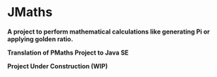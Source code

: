 # JMaths

**A project to perform mathematical calculations like generating Pi or applying golden ratio.**

**Translation of PMaths Project to Java SE**

**Project Under Construction (WIP)**
